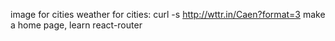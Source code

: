 image for cities
weather for cities: curl -s http://wttr.in/Caen?format=3
make a home page, learn react-router
